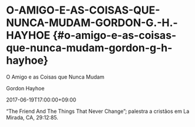 # O-AMIGO-E-AS-COISAS-QUE-NUNCA-MUDAM-GORDON-G.-H.-HAYHOE {#o-amigo-e-as-coisas-que-nunca-mudam-gordon-g-h-hayhoe}

O Amigo e as Coisas que Nunca Mudam

Gordon Hayhoe

2017-06-19T17:00:00+09:00

“The Friend And The Things That Never Change”; palestra a cristãos em La Mirada, CA, 29:12:85.